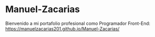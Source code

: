 # Manuel-Zacarias
Bienvenido a mi portafolio profesional como Programador Front-End: 
https://manuelzacarias201.github.io/Manuel-Zacarias/
